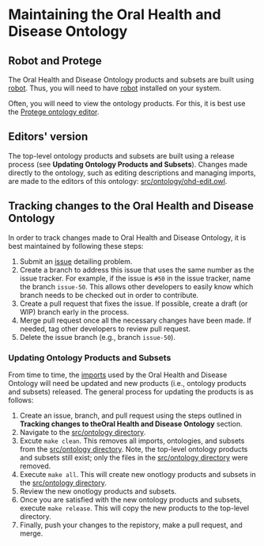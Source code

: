 # Maintaining the Oral Health and Disease Ontology

## Robot and Protege

The Oral Health and Disease Ontology products and subsets are built using [robot](http://robot.obolibrary.org/). Thus, you will need to have [robot](http://robot.obolibrary.org/) installed on your system.

Often, you will need to view the ontology products. For this, it is best use the [Protege ontology editor](https://protege.stanford.edu/).

## Editors' version

The top-level ontology products and subsets are built using a release process (see **Updating Ontology Products and Subsets**). Changes made directly to the ontology, such as editing descriptions and managing imports, are made to the editors of this ontology: [src/ontology/ohd-edit.owl](src/ontology/ohd-edit.owl).

## Tracking changes to the Oral Health and Disease Ontology

In order to track changes made to Oral Health and Disease Ontology, it is best maintained by following these steps:
1. Submit an [issue](hhttps://github.com/oral-health-and-disease-ontologies/ohd-ontology/issues) detailing problem.
2. Create a branch to address this issue that uses the same number as the issue tracker. For example, if the issue is `#50` in the issue tracker, name the branch `issue-50`. This allows other developers to easily know which branch needs to be checked out in order to contribute.
3. Create a pull request that fixes the issue. If possible, create a draft (or WIP) branch early in the process.
4. Merge pull request once all the necessary changes have been made. If needed, tag other developers to review pull request. 
5. Delete the issue branch (e.g., branch `issue-50`).

### Updating Ontology Products and Subsets

From time to time, the [imports](src/ontology/imports/) used by the Oral Health and Disease Ontology will need be updated and new products (i.e., ontology products and subsets) released. The general process for updating the products is as follows:
1. Create an issue, branch, and pull request using the steps outlined in **Tracking changes to theOral Health and Disease Ontology** section.
2. Navigate to the [src/ontology directory](src/ontology/).
3. Excute `make clean`. This removes all imports, ontologies, and subsets from the [src/ontology directory](src/ontology/). Note, the top-level ontology products and subsets still exist; only the files in the [src/ontology directory](src/ontology/) were removed.
4. Execute `make all`. This will create new onotlogy products and subsets in the [src/ontology directory](src/ontology/).
5. Review the new onotlogy products and subsets.
6. Once you are satisfied with the new ontology products and subsets, execute `make release`. This will copy the new products to the top-level directory.
7. Finally, push your changes to the repistory, make a pull request, and merge.


